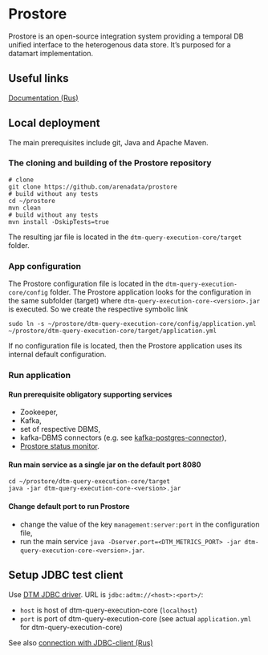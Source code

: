 # Prostore
Prostore is an open-source integration system providing a temporal DB unified interface to the heterogenous data store. It’s purposed for a datamart implementation.

## Useful links
[Documentation (Rus)](https://arenadata.github.io/docs_prostore/)

## Local deployment
The main prerequisites include git, Java and Apache Maven.

### The cloning and building of the Prostore repository
```shell script
# clone
git clone https://github.com/arenadata/prostore
# build without any tests
cd ~/prostore
mvn clean
# build without any tests
mvn install -DskipTests=true
```
The resulting jar file is located in the `dtm-query-execution-core/target` folder.

### App configuration
The Prostore configuration file is located in the `dtm-query-execution-core/config` folder.
The Prostore application looks for the configuration in the same subfolder (target) where `dtm-query-execution-core-<version>.jar` is executed.
So we create the respective symbolic link
```shell script
sudo ln -s ~/prostore/dtm-query-execution-core/config/application.yml ~/prostore/dtm-query-execution-core/target/application.yml
```
If no configuration file is located, then the Prostore application uses its internal default configuration.

### Run application

#### Run prerequisite obligatory supporting services
-    Zookeeper,
-    Kafka,
-    set of respective DBMS,
-    kafka-DBMS connectors (e.g. see [kafka-postgres-connector](https://github.com/arenadata/kafka-postgres-connector)),
-    [Prostore status monitor](https://github.com/arenadata/prostore/tree/master/dtm-status-monitor).

#### Run main service as a single jar on the default port 8080
```shell script
cd ~/prostore/dtm-query-execution-core/target
java -jar dtm-query-execution-core-<version>.jar
```

#### Change default port to run Prostore
-    change the value of the key `management:server:port` in the configuration file,
-    run the main service `java -Dserver.port=<DTM_METRICS_PORT> -jar dtm-query-execution-core-<version>.jar`.

## Setup JDBC test client

Use [DTM JDBC driver](dtm-jdbc-driver/README.md).
URL is `jdbc:adtm://<host>:<port>/`:
- `host` is host of dtm-query-execution-core (`localhost`)
- `port` is port of dtm-query-execution-core (see actual `application.yml` for dtm-query-execution-core)

See also [connection with JDBC-client (Rus)](https://arenadata.github.io/docs_prostore/working_with_system/connection/connection_via_sql_client/connection_via_sql_client.html)
